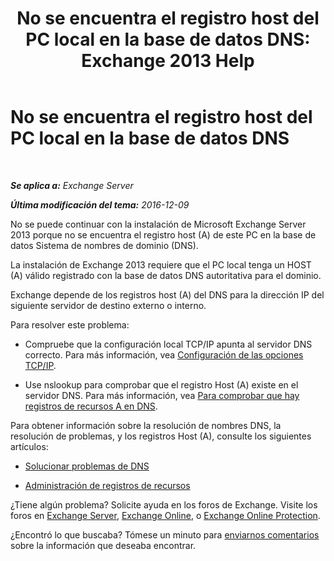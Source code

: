 ﻿---
title: 'No se encuentra el registro host del PC local en la base de datos DNS: Exchange 2013 Help'
TOCTitle: No se encuentra el registro host del PC local en la base de datos DNS
ms:assetid: 2f18cb65-29fe-4b72-8d68-52fd503d5673
ms:mtpsurl: https://technet.microsoft.com/es-es/library/ms.exch.setupreadiness.hostrecordmissing(v=EXCHG.150)
ms:contentKeyID: 48267958
ms.date: 04/23/2018
mtps_version: v=EXCHG.150
ms.translationtype: HT
---

# No se encuentra el registro host del PC local en la base de datos DNS

 

_**Se aplica a:** Exchange Server_

_**Última modificación del tema:** 2016-12-09_

No se puede continuar con la instalación de Microsoft Exchange Server 2013 porque no se encuentra el registro host (A) de este PC en la base de datos Sistema de nombres de dominio (DNS).

La instalación de Exchange 2013 requiere que el PC local tenga un HOST (A) válido registrado con la base de datos DNS autoritativa para el dominio.

Exchange depende de los registros host (A) del DNS para la dirección IP del siguiente servidor de destino externo o interno.

Para resolver este problema:

  - Compruebe que la configuración local TCP/IP apunta al servidor DNS correcto. Para más información, vea [Configuración de las opciones TCP/IP](https://go.microsoft.com/fwlink/p/?linkid=108281).

  - Use nslookup para comprobar que el registro Host (A) existe en el servidor DNS. Para más información, vea [Para comprobar que hay registros de recursos A en DNS](https://go.microsoft.com/fwlink/?linkid=63001).

Para obtener información sobre la resolución de nombres DNS, la resolución de problemas, y los registros Host (A), consulte los siguientes artículos:

  - [Solucionar problemas de DNS](https://go.microsoft.com/fwlink/p/?linkid=294828)

  - [Administración de registros de recursos](https://go.microsoft.com/fwlink/p/?linkid=294829)

¿Tiene algún problema? Solicite ayuda en los foros de Exchange. Visite los foros en [Exchange Server](https://go.microsoft.com/fwlink/p/?linkid=60612), [Exchange Online](https://go.microsoft.com/fwlink/p/?linkid=267542), o [Exchange Online Protection](https://go.microsoft.com/fwlink/p/?linkid=285351).

¿Encontró lo que buscaba? Tómese un minuto para [enviarnos comentarios](mailto:exsetuphelpfeedback@microsoft.com?subject=exchange%202013%20setup%20help%20feedbac) sobre la información que deseaba encontrar.

